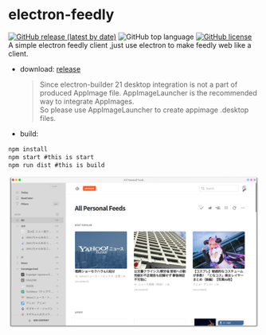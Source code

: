 # electron-feedly
[![GitHub release (latest by date)](https://img.shields.io/github/v/release/asutorufa/electron-feedly)]()
![GitHub top language](https://img.shields.io/github/languages/top/asutorufa/electron-feedly)
[![GitHub license](https://img.shields.io/github/license/Asutorufa/electron-feedly)](https://github.com/Asutorufa/electron-feedly/blob/master/LICENSE)  
A simple electron feedly client ,just use electron to make feedly web like a client.  
- download: [release](https://github.com/Asutorufa/electron-feedly/releases)  
    >Since electron-builder 21 desktop integration is not a part of produced AppImage file. AppImageLauncher is the recommended way to integrate AppImages.  
    So please use AppImageLauncher to create appimage .desktop files.
- build:

```shell
npm install
npm start #this is start
npm run dist #this is build
```

![](https://raw.githubusercontent.com/Asutorufa/electron-feedly/master/proview2.png)
